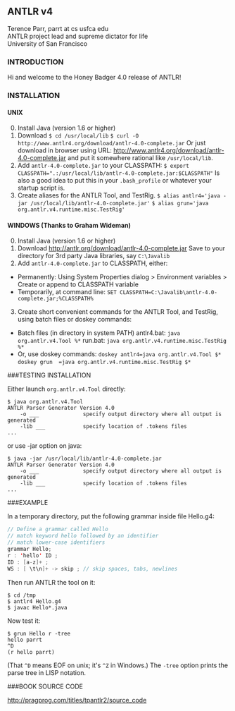 ## ANTLR v4

Terence Parr, parrt at cs usfca edu<br>
ANTLR project lead and supreme dictator for life<br>
University of San Francisco<br>

### INTRODUCTION

Hi and welcome to the Honey Badger 4.0 release of ANTLR!

### INSTALLATION

#### UNIX

0. Install Java (version 1.6 or higher)
1. Download
   `$ cd /usr/local/lib`
   `$ curl -O http://www.antlr4.org/download/antlr-4.0-complete.jar`
   Or just download in browser using URL: http://www.antlr4.org/download/antlr-4.0-complete.jar
   and put it somewhere rational like `/usr/local/lib`.
2. Add `antlr-4.0-complete.jar` to your CLASSPATH:
   `$ export CLASSPATH=".:/usr/local/lib/antlr-4.0-complete.jar:$CLASSPATH"`
   Is also a good idea to put this in your `.bash_profile` or whatever your
   startup script is.
3. Create aliases for the ANTLR Tool, and TestRig.
   `$ alias antlr4='java -jar /usr/local/lib/antlr-4.0-complete.jar'`
   `$ alias grun='java org.antlr.v4.runtime.misc.TestRig'`

#### WINDOWS (Thanks to Graham Wideman)

0. Install Java (version 1.6 or higher)
1. Download http://antlr.org/download/antlr-4.0-complete.jar
   Save to your directory for 3rd party Java libraries, say `C:\Javalib`
2. Add `antlr-4.0-complete.jar` to CLASSPATH, either:
 * Permanently: Using System Properties dialog > Environment variables >
   Create or append to CLASSPATH variable
 * Temporarily, at command line:
   `SET CLASSPATH=C:\Javalib\antlr-4.0-complete.jar;%CLASSPATH%`
3. Create short convenient commands for the ANTLR Tool, and TestRig,
   using batch files or doskey commands:
 * Batch files (in directory in system PATH)
   antlr4.bat: `java org.antlr.v4.Tool %*`
   run.bat: `java org.antlr.v4.runtime.misc.TestRig %*`
 * Or, use doskey commands:
   `doskey antlr4=java org.antlr.v4.Tool $*`
   `doskey grun  =java org.antlr.v4.runtime.misc.TestRig $*`

###TESTING INSTALLATION

Either launch `org.antlr.v4.Tool` directly:

```
$ java org.antlr.v4.Tool
ANTLR Parser Generator Version 4.0
    -o ___              specify output directory where all output is generated
    -lib ___            specify location of .tokens files
...
```

or use -jar option on java:

```
$ java -jar /usr/local/lib/antlr-4.0-complete.jar
ANTLR Parser Generator Version 4.0
    -o ___              specify output directory where all output is generated
    -lib ___            specify location of .tokens files
...
```

###EXAMPLE

In a temporary directory, put the following grammar inside file Hello.g4:

```java
// Define a grammar called Hello
// match keyword hello followed by an identifier
// match lower-case identifiers
grammar Hello;
r : 'hello' ID ;
ID : [a-z]+ ;
WS : [ \t\n]+ -> skip ; // skip spaces, tabs, newlines
```

Then run ANTLR the tool on it:

```
$ cd /tmp
$ antlr4 Hello.g4
$ javac Hello*.java
```

Now test it:

```
$ grun Hello r -tree
hello parrt
^D
(r hello parrt)
```

(That `^D` means EOF on unix; it's `^Z` in Windows.) The `-tree` option prints
the parse tree in LISP notation.

###BOOK SOURCE CODE

http://pragprog.com/titles/tpantlr2/source_code
